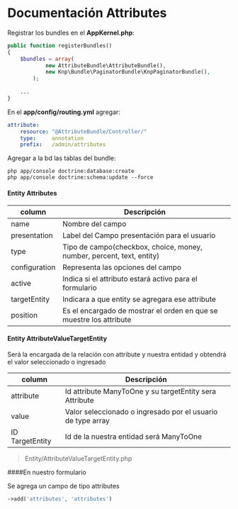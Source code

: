 # Documentación Attributes 

Registrar los bundles en el **AppKernel.php**:

```php
public function registerBundles()
{
    $bundles = array(
            new AttributeBundle\AttributeBundle(),
            new Knp\Bundle\PaginatorBundle\KnpPaginatorBundle(),
        );
    
    ...
}
```
En el **app/config/routing.yml** agregar:

```yaml
attribute:
    resource: "@AttributeBundle/Controller/"
    type:     annotation
    prefix:   /admin/attributes
``` 


Agregar a la bd las tablas del bundle:

    php app/console doctrine:database:create
    php app/console doctrine:schema:update --force


#### Entity Attributes

| column | Descripción |
|--------|--------|
| name   | Nombre del campo    |
|presentation|Label del Campo presentación para el usuario|
|type| Tipo de campo(checkbox, choice, money, number, percent, text, entity)|
|configuration| Representa las opciones del campo|
|active| Indica si el attributo estará activo para el formulario|
|targetEntity| Indicara a que entity se agregara ese attribute|
|position| Es el encargado de mostrar el orden en que se muestre los attribute|

#### Entity AttributeValueTargetEntity
Será la encargada de la relación con attribute y nuestra entidad y obtendrá el valor seleccionado o ingresado

| column | Descripción |
|--------|--------|
|attribute| Id attribute ManyToOne y su targetEntity sera Attribute|
|value|Valor seleccionado o ingresado por el usuario de type array|
|ID TargetEntity| Id de la nuestra entidad será ManyToOne|


> Entity/AttributeValueTargetEntity.php

####En nuestro formulario

Se agrega un campo de tipo attributes

```php
->add('attributes', 'attributes')
```

